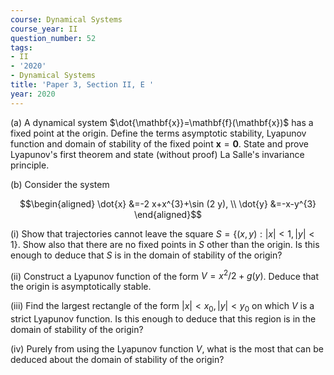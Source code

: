 ```yaml
---
course: Dynamical Systems
course_year: II
question_number: 52
tags:
- II
- '2020'
- Dynamical Systems
title: 'Paper 3, Section II, E '
year: 2020
---
```




(a) A dynamical system $\dot{\mathbf{x}}=\mathbf{f}(\mathbf{x})$ has a fixed point at the origin. Define the terms asymptotic stability, Lyapunov function and domain of stability of the fixed point $\mathbf{x}=\mathbf{0}$. State and prove Lyapunov's first theorem and state (without proof) La Salle's invariance principle.

(b) Consider the system

$$\begin{aligned}
\dot{x} &=-2 x+x^{3}+\sin (2 y), \\
\dot{y} &=-x-y^{3}
\end{aligned}$$

(i) Show that trajectories cannot leave the square $S=\{(x, y):|x|<1,|y|<1\}$. Show also that there are no fixed points in $S$ other than the origin. Is this enough to deduce that $S$ is in the domain of stability of the origin?

(ii) Construct a Lyapunov function of the form $V=x^{2} / 2+g(y)$. Deduce that the origin is asymptotically stable.

(iii) Find the largest rectangle of the form $|x|<x_{0},|y|<y_{0}$ on which $V$ is a strict Lyapunov function. Is this enough to deduce that this region is in the domain of stability of the origin?

(iv) Purely from using the Lyapunov function $V$, what is the most that can be deduced about the domain of stability of the origin?